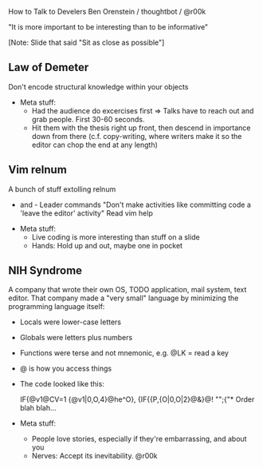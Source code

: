 How to Talk to Develers
Ben Orenstein / thoughtbot / @r00k

"It is more important to be interesting than to be informative"

[Note: Slide that said "Sit as close as possible"]

## Law of Demeter

Don't encode structural knowledge within your objects

- Meta stuff:
   * Had the audience do excercises first => Talks have to reach out and grab people. First 30-60 seconds.
   * Hit them with the thesis right up front, then descend in importance down from there (c.f. copy-writing, where writers make it so the editor can chop the end at any length)

## Vim relnum

A bunch of stuff extolling relnum
+ and -
Leader commands
"Don't make activities like committing code a 'leave the editor' activity"
Read vim help

- Meta stuff:
  * Live coding is more interesting than stuff on a slide
  * Hands: Hold up and out, maybe one in pocket


## NIH Syndrome

A company that wrote their own OS, TODO application, mail system, text editor. That company made a "very small" language by minimizing the programming language itself:
- Locals were lower-case letters
- Globals were letters plus numbers
- Functions were terse and not mnemonic, e.g. @LK = read a key
- @ is how you access things
- The code looked like this:

    IF{@v1@CV=1 {@v1|0,O,4}@he^O},
    {IF{{P,{O|0,O|2}@&}@! "";{"* Order blah blah...

 - Meta stuff:
   * People love stories, especially if they're embarrassing, and about you
   * Nerves: Accept its inevitability. @r00k